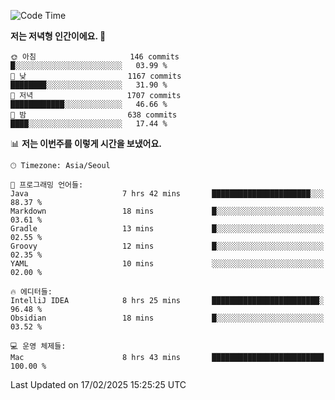   <!--START_SECTION:waka-->
![Code Time](http://img.shields.io/badge/Code%20Time-498%20hrs%2021%20mins-blue)

**저는 저녁형 인간이에요. 🦉** 

```text
🌞 아침                     146 commits         █░░░░░░░░░░░░░░░░░░░░░░░░   03.99 % 
🌆 낮　                     1167 commits        ████████░░░░░░░░░░░░░░░░░   31.90 % 
🌃 저녁                     1707 commits        ████████████░░░░░░░░░░░░░   46.66 % 
🌙 밤　                     638 commits         ████░░░░░░░░░░░░░░░░░░░░░   17.44 % 
```


📊 **저는 이번주를 이렇게 시간을 보냈어요.** 

```text
🕑︎ Timezone: Asia/Seoul

💬 프로그래밍 언어들: 
Java                     7 hrs 42 mins       ██████████████████████░░░   88.37 % 
Markdown                 18 mins             █░░░░░░░░░░░░░░░░░░░░░░░░   03.61 % 
Gradle                   13 mins             █░░░░░░░░░░░░░░░░░░░░░░░░   02.55 % 
Groovy                   12 mins             █░░░░░░░░░░░░░░░░░░░░░░░░   02.35 % 
YAML                     10 mins             ░░░░░░░░░░░░░░░░░░░░░░░░░   02.00 % 

🔥 에디터들: 
IntelliJ IDEA            8 hrs 25 mins       ████████████████████████░   96.48 % 
Obsidian                 18 mins             █░░░░░░░░░░░░░░░░░░░░░░░░   03.52 % 

💻 운영 체제들: 
Mac                      8 hrs 43 mins       █████████████████████████   100.00 % 
```


 Last Updated on 17/02/2025 15:25:25 UTC
<!--END_SECTION:waka-->

